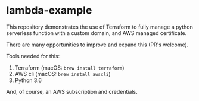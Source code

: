 # lambda-example

This repository demonstrates the use of Terraform to fully manage a
python serverless function with a custom domain, and AWS managed
certificate.

There are many opportunities to improve and expand this (PR's welcome).

Tools needed for this:

 1. Terraform (macOS: `brew install terraform`)
 1. AWS cli (macOS: `brew install awscli`)
 1. Python 3.6

And, of course, an AWS subscription and credentials.
 
